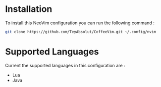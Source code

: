 # **Installation**

To install this NeoVim configuration you can run the following command :

```bash
git clone https://github.com/TeyAbsolut/CoffeeVim.git ~/.config/nvim
```

# **Supported Languages**

Current the supported languages in this configuration are : 
* Lua
* Java
